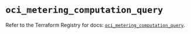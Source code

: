 # `oci_metering_computation_query`

Refer to the Terraform Registry for docs: [`oci_metering_computation_query`](https://registry.terraform.io/providers/hashicorp/oci/7.19.0/docs/resources/metering_computation_query).
